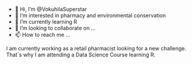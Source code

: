 - 👋 Hi, I’m @VokuhilaSuperstar
- 👀 I’m interested in pharmacy and environmental conservation
- 🌱 I’m currently learning R
- 💞️ I’m looking to collaborate on ...
- 📫 How to reach me ...

I am currently working as a retail pharmacist looking for a new challenge. That´s why I am attending a Data Science Course learning R.
<!---
VokuhilaSuperstar/VokuhilaSuperstar is a ✨ special ✨ repository because its `README.md` (this file) appears on your GitHub profile.
You can click the Preview link to take a look at your changes.
--->
